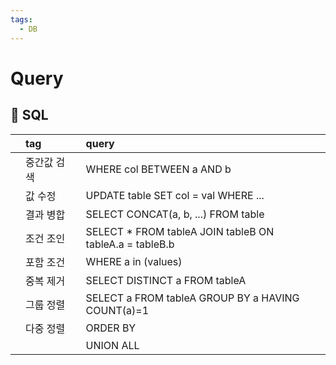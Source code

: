 ```yaml
---
tags:
  - DB
---
```

# Query
## 🎇 SQL
| |tag||query| |
|:---:|:---|:---:|:---|:---:|
| |중간값 검색| |WHERE col BETWEEN a AND b| |
| |값 수정| |UPDATE table SET col = val WHERE ...| |
| |결과 병합| |SELECT CONCAT(a, b, ...) FROM table| |
| |조건 조인| |SELECT * FROM tableA JOIN tableB ON tableA.a = tableB.b| |
| |포함 조건| |WHERE a in (values)| |
| |중복 제거| |SELECT DISTINCT a FROM tableA| |
| |그룹 정렬| |SELECT a FROM tableA GROUP BY a HAVING COUNT(a)=1| |
| |다중 정렬| |ORDER BY| |
| || |UNION ALL| |
